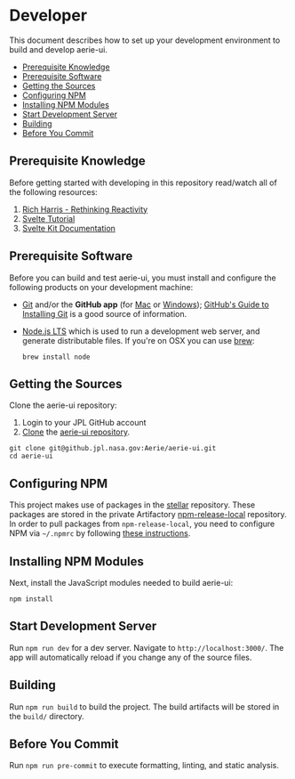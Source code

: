 # Developer

This document describes how to set up your development environment to build and develop aerie-ui.

- [Prerequisite Knowledge](#prerequisite-knowledge)
- [Prerequisite Software](#prerequisite-software)
- [Getting the Sources](#getting-the-sources)
- [Configuring NPM](#configuring-npm)
- [Installing NPM Modules](#installing-npm-modules)
- [Start Development Server](#start-development-server)
- [Building](#building)
- [Before You Commit](#before-you-commit)

## Prerequisite Knowledge

Before getting started with developing in this repository read/watch all of the following resources:

1. [Rich Harris - Rethinking Reactivity](https://www.youtube.com/watch?v=AdNJ3fydeao)
1. [Svelte Tutorial](https://svelte.dev/tutorial/basics)
1. [Svelte Kit Documentation](https://kit.svelte.dev/docs)

## Prerequisite Software

Before you can build and test aerie-ui, you must install and configure the
following products on your development machine:

- [Git](http://git-scm.com) and/or the **GitHub app** (for [Mac](http://mac.github.com) or [Windows](http://windows.github.com)); [GitHub's Guide to Installing Git](https://help.github.com/articles/set-up-git) is a good source of information.

- [Node.js LTS](http://nodejs.org) which is used to run a development web server, and generate distributable files. If you're on OSX you can use [brew](https://brew.sh/):

  ```shell
  brew install node
  ```

## Getting the Sources

Clone the aerie-ui repository:

1. Login to your JPL GitHub account
1. [Clone](https://help.github.com/en/github/creating-cloning-and-archiving-repositories/cloning-a-repository) the [aerie-ui repository](https://github.com/NASA-AMMOS/aerie-ui).

```shell
git clone git@github.jpl.nasa.gov:Aerie/aerie-ui.git
cd aerie-ui
```

## Configuring NPM

This project makes use of packages in the [stellar](https://github.jpl.nasa.gov/Stellar) repository. These packages are stored in the private Artifactory [npm-release-local](https://artifactory.jpl.nasa.gov/artifactory/webapp/#/artifacts/browse/tree/General/npm-release-local) repository. In order to pull packages from `npm-release-local`, you need to configure NPM via `~/.npmrc` by following [these instructions](https://github.jpl.nasa.gov/Stellar/stellar#installation-prerequisites).

## Installing NPM Modules

Next, install the JavaScript modules needed to build aerie-ui:

```shell
npm install
```

## Start Development Server

Run `npm run dev` for a dev server. Navigate to `http://localhost:3000/`. The app will automatically reload if you change any of the source files.

## Building

Run `npm run build` to build the project. The build artifacts will be stored in the `build/` directory.

## Before You Commit

Run `npm run pre-commit` to execute formatting, linting, and static analysis.
